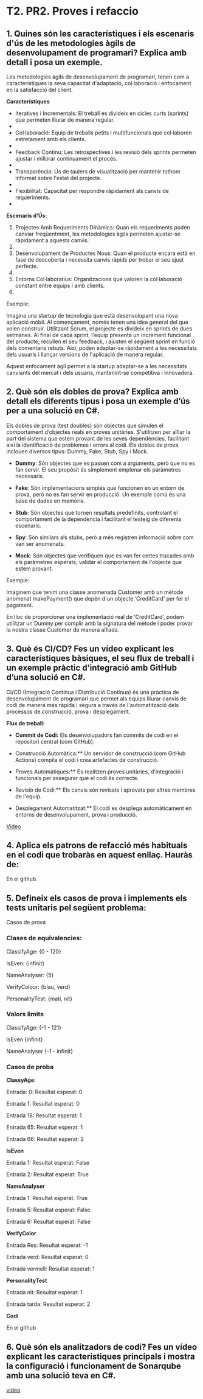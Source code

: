 # T2. PR2. Proves i refaccio

## 1. Quines són les característiques i els escenaris d'ús de les metodologies àgils de desenvolupament de programari? Explica amb detall i posa un exemple.

Les metodologies àgils de desenvolupament de programari, tenen com a característiques la seva capacitat d'adaptació, col·laboració i enfocament en la satisfacció del client.

**Característiques**

- Iteratives i Incrementals: El treball es divideix en cicles curts (sprints) que permeten lliurar de manera regular.
- 
- Col·laboració: Equip de treballs petits i multifuncionals que col·laboren estretament amb els clients.
- 
- Feedback Continu: Les retrospectives i les revisió dels sprints permeten ajustar i millorar contínuament el procés.
- 
- Transparència: Ús de taulers de visualització per mantenir tothom informat sobre l'estat del projecte.
- 
- Flexibilitat:  Capacitat per respondre ràpidament als canvis de requeriments.
- 
**Escenaris d'Ús:**
  
1. Projectes Amb Requeriments Dinàmics: Quan els requeriments poden canviar freqüentment, les metodologies àgils permeten ajustar-se ràpidament a aquests canvis.
2. 
3. Desenvolupament de Productes Nous: Quan el producte encara està en fase de descoberta i necessita canvis ràpids per trobar el seu ajust perfecte.
4. 
5. Entorns Col·laboratius: Organitzacions que valoren la col·laboració constant entre equips i amb clients.
6. 
Exemple:

Imagina una startup de tecnologia que està desenvolupant una nova aplicació mòbil. Al començament, només tenen una idea general del que volen construir. Utilitzant Scrum, el projecte es divideix en sprints de dues setmanes. Al final de cada sprint, l'equip presenta un increment funcional del producte, recullen el seu feedback, i ajusten el següent sprint en funció dels comentaris rebuts. Així, poden adaptar-se ràpidament a les necessitats dels usuaris i llançar versions de l'aplicació de manera regular.

Aquest enfocament àgil permet a la startup adaptar-se a les necessitats canviants del mercat i dels usuaris, mantenint-se competitiva i innovadora.


## 2. Què són els dobles de prova? Explica amb detall els diferents tipus i posa un exemple d’ús per a una solució en C#.

Els dobles de prova (test doubles) són objectes que simulen el comportament d’objectes reals en proves unitàries. S'utilitzen per aïllar la part del sistema que estem provant de les seves dependències, facilitant així la identificació de problemes i errors al codi. Els dobles de prova inclouen diversos tipus: Dummy, Fake, Stub, Spy i Mock.

- **Dummy**: Són objectes que es passen com a arguments, però que no es fan servir. El seu propòsit és simplement emplenar els paràmetres necessaris.

- **Fake**: Són implementacions simples que funcionen en un entorn de prova, però no es fan servir en producció. Un exemple comú és una base de dades en memòria.

- **Stub**: Són objectes que tornen resultats predefinits, controlant el comportament de la dependència i facilitant el testeig de diferents escenaris.

- **Spy**: Són similars als stubs, però a més registren informació sobre com van ser anomenats.

- **Mock**: Són objectes que verifiquen que es van fer certes trucades amb els paràmetres esperats,  validar el comportament de l'objecte que estem provant.

Exemple:

Imaginem que tenim una classe anomenada Customer amb un mètode anomenat makePayment() que depèn d'un objecte ‘CreditCard’ per fer el pagament.

En lloc de proporcionar una implementació real de ‘CreditCard’, podem utilitzar un Dummy per complir amb la signatura del mètode i poder provar la nostra classe Customer de manera aïllada.

## 3. Què és CI/CD? Fes un vídeo explicant les característiques bàsiques, el seu flux de treball i un exemple pràctic d’integració amb GitHub d’una solució en C#.

CI/CD (Integració Contínua i Distribució Contínua) és una pràctica de desenvolupament de programari que permet als equips lliurar canvis de codi de manera més ràpida i segura a través de l'automatització dels processos de construcció, prova i desplegament. 

**Flux de treball:**

- **Commit de Codi:** Els desenvolupadors fan commits de codi en el repositori central (com GitHub).

- Construcció Automàtica:** Un servidor de construcció (com GitHub Actions) compila el codi i crea artefactes de construcció.

- Proves Automàtiques:** Es realitzen proves unitàries, d'integració i funcionals per assegurar que el codi és correcte.

- Revisió de Codi:** Els canvis són revisats i aprovats per altres membres de l'equip.

- Desplegament Automatitzat:** El codi es desplega automàticament en entorns de desenvolupament, prova i producció.

[Video](https://www.youtube.com/watch?v=Avn70USSKdg)

## 4. Aplica els patrons de refacció més habituals en el codi que trobaràs en aquest enllaç. Hauràs de:

En el github.

## 5. Defineix els casos de prova i implements els tests unitaris pel següent problema:

Casos de prova

### Clases de equivalencies:

ClassifyAge: {0 - 120}

IsEven: {infinit}

NameAnalyser: {5}

VerifyColour: {blau, verd}

PersonalityTest: {matí, nit}

### Valors limits

ClassifyAge: {-1 - 121}

IsEven {infinit}

NameAnalyser {-1 - infinit}

### Casos de proba

**ClassyAge:**

Entrada: 0: Resultat esperat: 0

Entrada 1: Resultat esperat: 0

Entrada 18: Resultat esperat: 1

Entrada 65: Resultat esperat: 1

Entrada 66: Resultat esperat: 2

**IsEven**

Entrada 1: Resultat esperat: False

Entrada 2: Resultat esperat: True

**NameAnalyser**

Entrada 1: Resultat esperat: True

Entrada 5: Resultat esperat: False

Entrada 6: Resultat esperat: False

**VerifyColor**

Entrada Res: Resultat esperat: -1

Entrada verd: Resultat esperat: 0

Entrada vermell: Resultat esperat: 1

**PersonalityTest**

Entrada nit: Resultat esperat: 1

Entrada tarda: Resultat esperat: 2

**Codi**

En el github

## 6. Què són els analitzadors de codi? Fes un vídeo explicant les característiques principals i mostra la configuració i funcionament de Sonarqube amb una solució teva en C#.
   
[video](https://www.youtube.com/watch?v=jABFx6e7Fx8)
